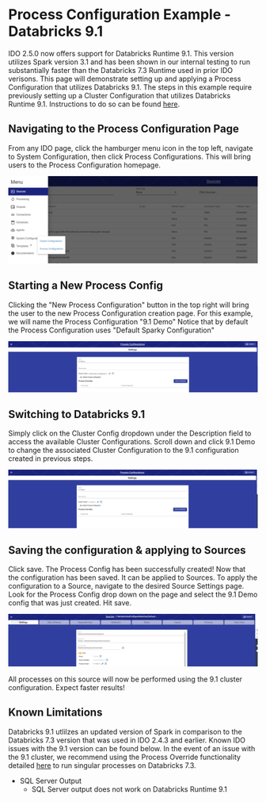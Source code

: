 # Process Configuration Example - Databricks 9.1

IDO 2.5.0 now offers support for Databricks Runtime 9.1. This version utilizes Spark version 3.1 and has been shown in our internal testing to run substantially faster than the Databricks 7.3 Runtime used in prior IDO verisons. This page will demonstrate setting up and applying a Process Configuration that utilizes Databricks 9.1. The steps in this example require previously setting up a Cluster Configuration that utilizes Databricks Runtime 9.1. Instructions to do so can be found [here](../cluster-configuration/cluster-configuration-example-databricks-9.1.md).

## Navigating to the Process Configuration Page

From any IDO page, click the hamburger menu icon in the top left, navigate to System Configuration, then click Process Configurations. This will bring users to the Process Configuration homepage.

![Navigating to Cluster Configurations](<../../../../.gitbook/assets/image (385) (1).png>)

## Starting a New Process Config

Clicking the "New Process Configuration" button in the top right will bring the user to the new Process Configuration creation page. For this example, we will name the Process Configuration "9.1 Demo" Notice that by default the Process Configuration uses "Default Sparky Configuration"

![A new Process Configuration using the Default Sparky Configuration](<../../../../.gitbook/assets/image (380) (1).png>)

## Switching to Databricks 9.1

Simply click on the Cluster Config dropdown under the Description field to access the available Cluster Configurations. Scroll down and click 9.1 Demo to change the associated Cluster Configuration to the 9.1 configuration created in previous steps.

![The Process Configuration now uses the 9.1 Demo Cluster Config](<../../../../.gitbook/assets/image (386).png>)

## Saving the configuration & applying to Sources

Click save. The Process Config has been successfully created! Now that the configuration has been saved. It can be applied to Sources. To apply the configuration to a Source, navigate to the desired Source Settings page. Look for the Process Config drop down on the page and select the 9.1 Demo config that was just created. Hit save.

![A source configured to use the 9.1 Demo Process Config](<../../../../.gitbook/assets/image (383).png>)

All processes on this source will now be performed using the 9.1 cluster configuration. Expect faster results!

## Known Limitations

Databricks 9.1 utlilzes an updated version of Spark in comparison to the Databricks 7.3 version that was used in IDO 2.4.3 and earlier. Known IDO issues with the 9.1 version can be found below. In the event of an issue with the 9.1 cluster, we recommend using the Process Override functionality detailed [here](process-override-example-databricks-9.1.md) to run singular processes on Databricks 7.3.

* SQL Server Output
  * SQL Server output does not work on Databricks Runtime 9.1

